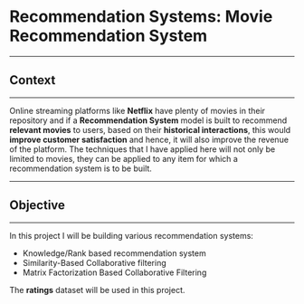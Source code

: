 # **Recommendation Systems: Movie Recommendation System**


---------------
## **Context**
---------------

Online streaming platforms like **Netflix** have plenty of movies in their repository and if a **Recommendation System** model is built to recommend **relevant movies** to users, based on their **historical interactions**, this would **improve customer satisfaction** and hence, it will also improve the revenue of the platform. The techniques that I have applied here will not only be limited to movies, they can be applied to any item for which a recommendation system is to be built.

-----------------
## **Objective**
-----------------

In this project I will be building various recommendation systems: 
- Knowledge/Rank based recommendation system
- Similarity-Based Collaborative filtering
- Matrix Factorization Based Collaborative Filtering

The **ratings** dataset will be used in this project.
